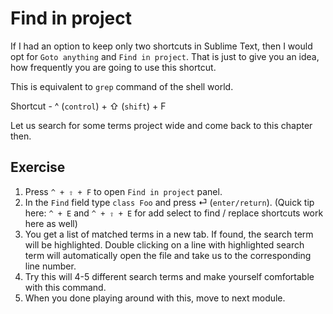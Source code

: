 Find in project
================

If I had an option to keep only two shortcuts in Sublime Text, then I would
opt for `Goto anything` and `Find in project`. That is just to give you an
idea, how frequently you are going to use this shortcut.

This is equivalent to `grep` command of the shell world.

Shortcut - ^ (`control`) + ⇧ (`shift`) + F

Let us search for some terms project wide and come back to this chapter then.

Exercise
---------

1. Press `^ + ⇧ + F` to open `Find in project` panel.
2. In the `Find` field type `class Foo` and press ⏎ (`enter/return`).
   (Quick tip here: `^ + E` and `^ + ⇧ + E` for add select to find / replace
   shortcuts work here as well)
3. You get a list of matched terms in a new tab. If found, the search term
   will be highlighted. Double clicking on a line with highlighted search term
   will automatically open the file and take us to the corresponding line
   number.
4. Try this will 4-5 different search terms and make yourself comfortable with
   this command.
5. When you done playing around with this, move to next module.

